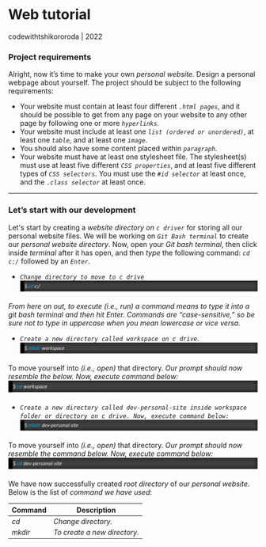 # Web tutorial
codewithtshikororoda | 2022

### Project requirements
Alright, now it’s time to make your own _personal website_. Design a personal webpage about yourself. The project should be subject to the following requirements:
+ Your website must contain at least four different _`.html pages`_, and it should be possible to get from any page on your website to any other page by following one or more _`hyperlinks`_.
+ Your website must include at least one _`list (ordered or unordered)`_, at least one _`table`_, and at least one _`image`_.
+ You should also have some content placed within _`paragraph`_.
+ Your website must have at least one stylesheet file. The stylesheet(s) must use at least five different _`CSS properties`_, and at least five different types of _`CSS selectors`_. You must use the _`#id selector`_ at least once, and the _`.class selector`_ at least once.

***

### Let’s start with our development
Let's start by creating a _website directory on `c driver`_ for storing all our personal website files. We will be working on _`Git Bash terminal`_ to create our _personal website directory_. Now, open your _Git bash terminal_, then click inside _terminal_ after it has open, and then _type_ the following command: _`cd c:/`_ followed by an _`Enter`_.

+ _`Change directory to move to c drive`_
![Move to c drive](./resources/cd_cdrive.png "Change directory to move to c drive")

_From here on out, to execute (i.e., run) a command means to type it into a git bash terminal and then hit Enter. Commands are “case-sensitive,” so be sure not to type in uppercase when you mean lowercase or vice versa._

+ _`Create a new directory called workspace on c drive`_.
![create directory](./resources/mkdir_workspace.png "Create a new directory called workspace on c drive")

To move yourself into _(i.e., open)_ that directory. _Our prompt should now resemble the below. Now, execute command below:_
![Move to workspace](./resources/cd_workspace.png "Move to workspace directory")

+ _`Create a new directory called dev-personal-site inside workspace folder or directory on c drive. Now, execute command below:`_
![create directory](./resources/mkdir_dev-personal-site.png "Create a new directory called dev-personal-site inside workspace folder or directory on c drive")

To move yourself into _(i.e., open)_ that directory. _Our prompt should now resemble the command below. Now, execute command below:_
![Move to dev-personal-site](./resources/cd_personal-site.png "Move to dev-personal-site directory")

We have  now successfully created _root directory_ of our _personal website_. Below is the list of _command we have used_:

| Command | Description                  |
| ------- | ---------------------------- |
| _cd_    | _Change directory._          |
| _mkdir_ | _To create a new directory._ |
